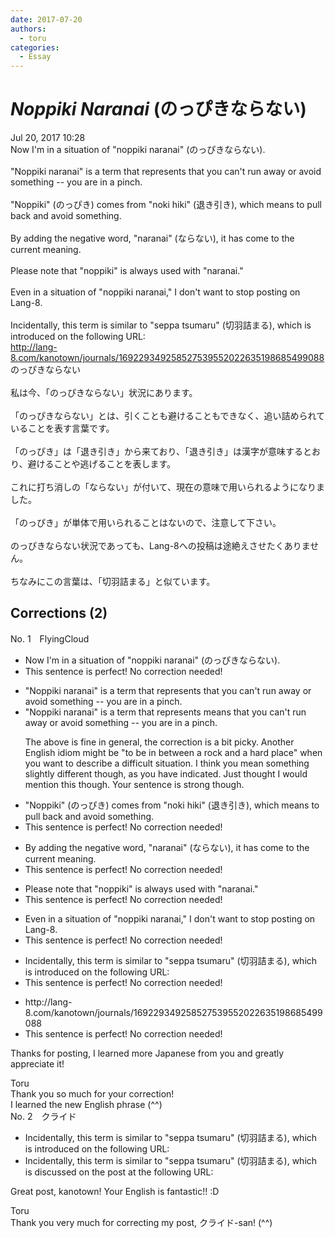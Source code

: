 ```yaml
---
date: 2017-07-20
authors:
  - toru
categories:
  - Essay
---
```


<h1 id="subject_show"><strong><em>Noppiki Naranai</strong></em> (のっぴきならない)</h1>
<div class="date">Jul 20, 2017 10:28</div>
<div id="post"><div id="body_show_ori">
Now I'm in a situation of "noppiki naranai" (のっぴきならない).<br/><br/>"Noppiki naranai" is a term that represents that you can't run away or avoid something -- you are in a pinch.<br/><br/>"Noppiki" (のっぴき) comes from "noki hiki" (退き引き), which means to pull back and avoid something.<br/><br/>By adding the negative word, "naranai" (ならない), it has come to the current meaning.<br/><br/>Please note that "noppiki" is always used with "naranai."<br/><br/>Even in a situation of "noppiki naranai," I don't want to stop posting on Lang-8.<br/><br/>Incidentally, this term is similar to "seppa tsumaru" (切羽詰まる), which is introduced on the following URL:<br/><a href="http://lang-8.com/kanotown/journals/169229349258527539552022635198685499088" target="_blank">http://lang-8.com/kanotown/journals/169229349258527539552022635198685499088</a>
</div></div>

<!-- more -->

<div id="post_ja"><div id="body_show_mo">
のっぴきならない<br/><br/>私は今、「のっぴきならない」状況にあります。<br/><br/>「のっぴきならない」とは、引くことも避けることもできなく、追い詰められていることを表す言葉です。<br/><br/>「のっぴき」は「退き引き」から来ており、「退き引き」は漢字が意味するとおり、避けることや逃げることを表します。<br/><br/>これに打ち消しの「ならない」が付いて、現在の意味で用いられるようになりました。<br/><br/>「のっぴき」が単体で用いられることはないので、注意して下さい。<br/><br/>のっぴきならない状況であっても、Lang-8への投稿は途絶えさせたくありません。<br/><br/>ちなみにこの言葉は、「切羽詰まる」と似ています。
</div></div>

## Corrections (2)
<div id="block"><div class="first_name"> No. 1　<span class="just_name">FlyingCloud</span></div><div id="block2">
<ul class="correction_field">
<li class="incorrect">Now I'm in a situation of "noppiki naranai" (のっぴきならない).</li>
<li class="corrected perfect">This sentence is perfect! No correction needed!</li>
</ul>
<ul class="correction_field">
<li class="incorrect">"Noppiki naranai" is a term that represents that you can't run away or avoid something -- you are in a pinch.</li>
<li class="corrected correct">
"Noppiki naranai" is a term that <span class="sline">represents</span> <span class="f_red">means</span> that you can't run away or avoid something -- you are in a pinch.
<p class="correction_comment">The above is fine in general, the correction is a bit picky. Another English idiom might be "to be in between a rock and a hard place" when you want to describe a difficult situation. I think you mean something slightly different though, as you have indicated. Just thought I would mention this though. Your sentence is strong though.</p>
</li>
</ul>
<ul class="correction_field">
<li class="incorrect">"Noppiki" (のっぴき) comes from "noki hiki" (退き引き), which means to pull back and avoid something.</li>
<li class="corrected perfect">This sentence is perfect! No correction needed!</li>
</ul>
<ul class="correction_field">
<li class="incorrect">By adding the negative word, "naranai" (ならない), it has come to the current meaning.</li>
<li class="corrected perfect">This sentence is perfect! No correction needed!</li>
</ul>
<ul class="correction_field">
<li class="incorrect">Please note that "noppiki" is always used with "naranai."</li>
<li class="corrected perfect">This sentence is perfect! No correction needed!</li>
</ul>
<ul class="correction_field">
<li class="incorrect">Even in a situation of "noppiki naranai," I don't want to stop posting on Lang-8.</li>
<li class="corrected perfect">This sentence is perfect! No correction needed!</li>
</ul>
<ul class="correction_field">
<li class="incorrect">Incidentally, this term is similar to "seppa tsumaru" (切羽詰まる), which is introduced on the following URL:</li>
<li class="corrected perfect">This sentence is perfect! No correction needed!</li>
</ul>
<ul class="correction_field">
<li class="incorrect">http://lang-8.com/kanotown/journals/169229349258527539552022635198685499088</li>
<li class="corrected perfect">This sentence is perfect! No correction needed!</li>
</ul>
<p class="comment_small">
 Thanks for posting, I learned more Japanese from you and greatly appreciate it!
</p>

</div><div class="name"><span class="just_name">Toru</span><br>
Thank you so much for your correction!<br/>I learned the new English phrase (^^)
</div>
</div>
<div id="block"><div class="first_name"> No. 2　<span class="just_name">クライド</span></div><div id="block2">
<ul class="correction_field">
<li class="incorrect">Incidentally, this term is similar to "seppa tsumaru" (切羽詰まる), which is introduced on the following URL:</li>
<li class="corrected correct">
Incidentally, this term is similar to "seppa tsumaru" (切羽詰まる), which is discussed <span class="f_blue">on the post at the following URL</span>:
</li>
</ul>
<p class="comment_small">
 Great post, kanotown! Your English is fantastic!! :D
</p>

</div><div class="name"><span class="just_name">Toru</span><br>
Thank you very much for correcting my post, クライド-san! (^^)
</div>
</div>
